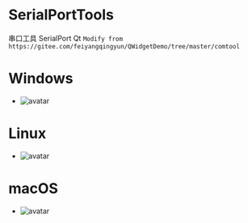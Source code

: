 # SerialPortTools
串口工具 SerialPort Qt 
```Modify from https://gitee.com/feiyangqingyun/QWidgetDemo/tree/master/comtool```
# Windows

- ![avatar](./bin/windows/snapshoot-windows.png)

# Linux

- ![avatar](./bin/linux/snapshoot-linux.png)

# macOS

- ![avatar](./bin/macos/snapshoot-macos.png)
